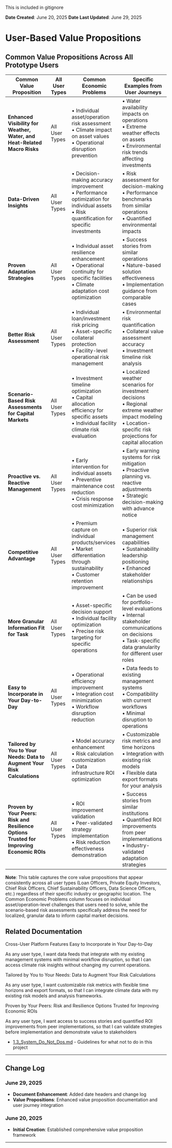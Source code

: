 This is included in gitignore

**Date Created**: June 20, 2025
**Date Last Updated**: June 29, 2025

# User-Based Value Propositions

## Common Value Propositions Across All Prototype Users

| **Common Value Proposition** | **All User Types** | **Common Economic Problems** | **Specific Examples from User Journeys** |
|------------------------------|-------------------|------------------------------|-------------------------------------------|
| **Enhanced Visibility for Weather, Water, and Heat-Related Macro Risks** | All User Types | • Individual asset/operation risk assessment<br>• Climate impact on asset values<br>• Operational disruption prevention | • Water availability impacts on operations<br>• Extreme weather effects on assets<br>• Environmental risk trends affecting investments |
| **Data-Driven Insights** | All User Types | • Decision-making accuracy improvement<br>• Performance optimization for individual assets<br>• Risk quantification for specific investments | • Risk assessment for decision-making<br>• Performance benchmarks from similar operations<br>• Quantified environmental impacts |
| **Proven Adaptation Strategies** | All User Types | • Individual asset resilience enhancement<br>• Operational continuity for specific facilities<br>• Climate adaptation cost optimization | • Success stories from similar operations<br>• Nature-based solution effectiveness<br>• Implementation guidance from comparable cases |
| **Better Risk Assessment** | All User Types | • Individual loan/investment risk pricing<br>• Asset-specific collateral protection<br>• Facility-level operational risk management | • Environmental risk quantification<br>• Collateral value assessment accuracy<br>• Investment timeline risk analysis |
| **Scenario-Based Risk Assessments for Capital Markets** | All User Types | • Investment timeline optimization<br>• Capital allocation efficiency for specific assets<br>• Individual facility climate risk evaluation | • Localized weather scenarios for investment decisions<br>• Regional extreme weather impact modeling<br>• Location-specific risk projections for capital allocation |
| **Proactive vs. Reactive Management** | All User Types | • Early intervention for individual assets<br>• Preventive maintenance cost reduction<br>• Crisis response cost minimization | • Early warning systems for risk mitigation<br>• Proactive planning vs. reactive adjustments<br>• Strategic decision-making with advance notice |
| **Competitive Advantage** | All User Types | • Premium capture on individual products/services<br>• Market differentiation through sustainability<br>• Customer retention improvement | • Superior risk management capabilities<br>• Sustainability leadership positioning<br>• Enhanced stakeholder relationships |
| **More Granular Information Fit for Task** | All User Types | • Asset-specific decision support<br>• Individual facility optimization<br>• Precise risk targeting for specific operations | • Can be used for portfolio-level evaluations<br>• Internal stakeholder communications on decisions<br>• Task-specific data granularity for different user roles |
| **Easy to Incorporate in Your Day-to-Day** | All User Types | • Operational efficiency improvement<br>• Integration cost minimization<br>• Workflow disruption reduction | • Data feeds to existing management systems<br>• Compatibility with current workflows<br>• Minimal disruption to operations |
| **Tailored by You to Your Needs: Data to Augment Your Risk Calculations** | All User Types | • Model accuracy enhancement<br>• Risk calculation customization<br>• Data infrastructure ROI optimization | • Customizable risk metrics and time horizons<br>• Integration with existing risk models<br>• Flexible data export formats for your analysis |
| **Proven by Your Peers: Risk and Resilience Options Trusted for Improving Economic ROIs** | All User Types | • ROI improvement validation<br>• Peer-validated strategy implementation<br>• Risk reduction effectiveness demonstration | • Success stories from similar institutions<br>• Quantified ROI improvements from peer implementations<br>• Industry-validated adaptation strategies |

**Note**: This table captures the core value propositions that appear consistently across all user types (Loan Officers, Private Equity Investors, Chief Risk Officers, Chief Sustainability Officers, Data Science Officers, etc.) regardless of their specific industry or geographic location. The Common Economic Problems column focuses on individual asset/operation-level challenges that users need to solve, while the scenario-based risk assessments specifically address the need for localized, granular data to inform capital market decisions.

## Related Documentation

Cross-User Platform Features
Easy to Incorporate in Your Day-to-Day

As any user type, I want data feeds that integrate with my existing management systems with minimal workflow disruption, so that I can access climate risk insights without changing my current operations.

Tailored by You to Your Needs: Data to Augment Your Risk Calculations

As any user type, I want customizable risk metrics with flexible time horizons and export formats, so that I can integrate climate data with my existing risk models and analysis frameworks.

Proven by Your Peers: Risk and Resilience Options Trusted for Improving Economic ROIs

As any user type, I want access to success stories and quantified ROI improvements from peer implementations, so that I can validate strategies before implementation and demonstrate value to stakeholders

- [1.3_System_Do_Not_Dos.md](1.3_System_Do_Not_Dos.md) - Guidelines for what not to do in this project 

---

## Change Log

### **June 29, 2025**
- **Document Enhancement**: Added date headers and change log
- **Value Propositions**: Enhanced value proposition documentation and user journey integration

### **June 20, 2025**
- **Initial Creation**: Established comprehensive value proposition framework

--- 